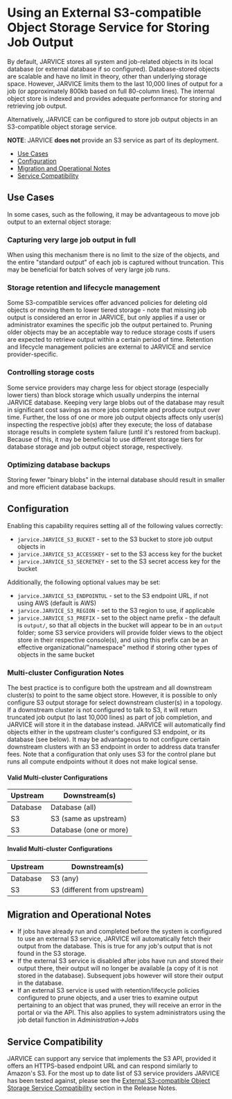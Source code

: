 # Using an External S3-compatible Object Storage Service for Storing Job Output

By default, JARVICE stores all system and job-related objects in its local database (or external database if so configured).  Database-stored objects are scalable and have no limit in theory, other than underlying storage space.  However, JARVICE limits them to the last 10,000 lines of output for a job (or approximately 800kb based on full 80-column lines).  The internal object store is indexed and provides adequate performance for storing and retrieving job output.

Alternatively, JARVICE can be configured to store job output objects in an S3-compatible object storage service.

**NOTE**: JARVICE **does not** provide an S3 service as part of its deployment.

* [Use Cases](#use-cases)
* [Configuration](#configuration)
* [Migration and Operational Notes](#migration-and-operational-notes)
* [Service Compatibility](#service-compatibility)

## Use Cases

In some cases, such as the following, it may be advantageous to move job output to an external object storage:

### Capturing very large job output in full

When using this mechanism there is no limit to the size of the objects, and the entire "standard output" of each job is captured without truncation.  This may be beneficial for batch solves of very large job runs.

### Storage retention and lifecycle management

Some S3-compatible services offer advanced policies for deleting old objects or moving them to lower tiered storage - note that missing job output is considered an error in JARVICE, but only applies if a user or administrator examines the specific job the output pertained to.  Pruning older objects may be an acceptable way to reduce storage costs if users are expected to retrieve output within a certain period of time.  Retention and lifecycle management policies are external to JARVICE and service provider-specific.

### Controlling storage costs

Some service providers may charge less for object storage (especially lower tiers) than block storage which usually underpins the internal JARVICE database.  Keeping very large blobs out of the database may result in significant cost savings as more jobs complete and produce output over time.  Further, the loss of one or more job output objects affects only user(s) inspecting the respective job(s) after they execute; the loss of database storage results in complete system failure (until it's restored from backup).  Because of this, it may be beneficial to use different storage tiers for database storage and job output object storage, respectively.

### Optimizing database backups

Storing fewer "binary blobs" in the internal database should result in smaller and more efficient database backups.

## Configuration

Enabling this capability requires setting all of the following values correctly:
* `jarvice.JARVICE_S3_BUCKET` - set to the S3 bucket to store job output objects in
* `jarvice.JARVICE_S3_ACCESSKEY` - set to the S3 access key for the bucket
* `jarvice.JARVICE_S3_SECRETKEY` - set to the S3 secret access key for the bucket

Additionally, the following optional values may be set:
* `jarvice.JARVICE_S3_ENDPOINTUL` - set to the S3 endpoint URL, if not using AWS (default is AWS)
* `jarvice.JARVICE_S3_REGION` - set to the S3 region to use, if applicable
* `jarvice.JARVICE_S3_PREFIX` - set to the object name prefix - the default is `output/`, so that all objects in the bucket will appear to be in an `output` folder; some S3 service providers will provide folder views to the object store in their respective console(s), and using this prefix can be an effective organizational/"namespace" method if storing other types of objects in the same bucket

### Multi-cluster Configuration Notes

The best practice is to configure both the upstream and all downstream cluster(s) to point to the same object store.  However, it is possible to only configure S3 output storage for select downstream cluster(s) in a topology.  If a downstream cluster is not configured to talk to S3, it will return truncated job output (to last 10,000 lines) as part of job completion, and JARVICE will store it in the database instead.  JARVICE will automatically find objects either in the upstream cluster's configured S3 endpoint, or its database (see below).  It may be advantageous to not configure certain downstream clusters with an S3 endpoint in order to address data transfer fees.  Note that a configuration that only uses S3 for the control plane but runs all compute endpoints without it does not make logical sense.

#### Valid Multi-cluster Configurations

Upstream|Downstream(s)
---|---
Database|Database (all)
S3|S3 (same as upstream)
S3|Database (one or more)

#### Invalid Multi-cluster Configurations

Upstream|Downstream(s)
---|---
Database|S3 (any)
S3|S3 (different from upstream)

## Migration and Operational Notes

* If jobs have already run and completed before the system is configured to use an external S3 service, JARVICE will automatically fetch their output from the database.  This is true for any job's output that is not found in the S3 storage.
* If the external S3 service is disabled after jobs have run and stored their output there, their output will no longer be available (a copy of it is not stored in the database).  Subsequent jobs however will store their output in the database.
* If an external S3 service is used with retention/lifecycle policies configured to prune objects, and a user tries to examine output pertaining to an object that was pruned, they will receive an error in the portal or via the API.  This also applies to system administrators using the job detail function in *Administration->Jobs*

## Service Compatibility

JARVICE can support any service that implements the S3 API, provided it offers an HTTPS-based endpoint URL and can respond similarly to Amazon's S3.  For the most up to date list of S3 service providers JARVICE has been tested against, please see the [External S3-compatible Object Storage Service Compatibility](ReleaseNotes.md#external-s3-compatible-object-storage-service-compatibility) section in the Release Notes.

